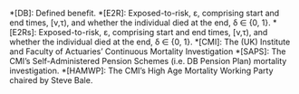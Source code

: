 *[DB]: Defined benefit.
*[E2R]: Exposed-to-risk, ε, comprising start and end times, [ν,τ), and whether the individual died at the end, δ ∈ {0, 1}.
*[E2Rs]: Exposed-to-risk, ε, comprising start and end times, [ν,τ), and whether the individual died at the end, δ ∈ {0, 1}.
*[CMI]: The (UK) Institute and Faculty of Actuaries’ Continuous Mortality Investigation
*[SAPS]: The CMI’s Self-Administered Pension Schemes (i.e. DB Pension Plan) mortality investigation.
*[HAMWP]: The CMI’s High Age Mortality Working Party chaired by Steve Bale.
